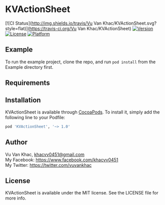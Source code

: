 # KVActionSheet

[![CI Status](http://img.shields.io/travis/Vu Van Khac/KVActionSheet.svg?style=flat)](https://travis-ci.org/Vu Van Khac/KVActionSheet)
[![Version](https://img.shields.io/cocoapods/v/KVActionSheet.svg?style=flat)](http://cocoapods.org/pods/KVActionSheet)
[![License](https://img.shields.io/cocoapods/l/KVActionSheet.svg?style=flat)](http://cocoapods.org/pods/KVActionSheet)
[![Platform](https://img.shields.io/cocoapods/p/KVActionSheet.svg?style=flat)](http://cocoapods.org/pods/KVActionSheet)

## Example

To run the example project, clone the repo, and run `pod install` from the Example directory first.

## Requirements

## Installation

KVActionSheet is available through [CocoaPods](http://cocoapods.org). To install
it, simply add the following line to your Podfile:

```ruby
pod 'KVActionSheet', '~> 1.0'
```

## Author

Vu Van Khac, khacvv0451@gmail.com <br />
My Facebook: https://www.facebook.com/khacvv0451  <br />
My Twitter: https://twitter.com/vuvankhac  <br />

## License

KVActionSheet is available under the MIT license. See the LICENSE file for more info.
